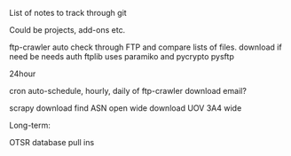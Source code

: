 List of notes to track through git

Could be projects, add-ons etc.

ftp-crawler
    auto check through FTP and compare lists of files.
    download if need be
    needs auth
    ftplib
        uses paramiko and pycrypto
    pysftp

24hour
    

cron 
    auto-schedule, hourly, daily of ftp-crawler
    download email?

scrapy
    download find ASN open wide
    download UOV 3A4 wide

Long-term:

OTSR
    database
    pull ins